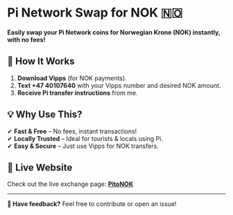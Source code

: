 # Pi Network Swap for NOK 🇳🇴

**Easily swap your Pi Network coins for Norwegian Krone (NOK) instantly, with no fees!**

## 📌 How It Works  
1. **Download Vipps** (for NOK payments).  
2. **Text +47 40107640** with your Vipps number and desired NOK amount.  
3. **Receive Pi transfer instructions** from me.  

## 💡 Why Use This?  
✔ **Fast & Free** – No fees, instant transactions!  
✔ **Locally Trusted** – Ideal for tourists & locals using Pi.  
✔ **Easy & Secure** – Just use Vipps for NOK transfers.  

## 🔗 Live Website  
Check out the live exchange page: **[PitoNOK](https://soppkongen.github.io/PitoNOK/)**  

---  
**📢 Have feedback?** Feel free to contribute or open an issue!  
